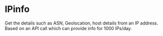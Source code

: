 # IPinfo
Get the details such as ASN, Geolocation, host details from an IP address. Based on an API call which can provide info for 1000 IPs/day.
